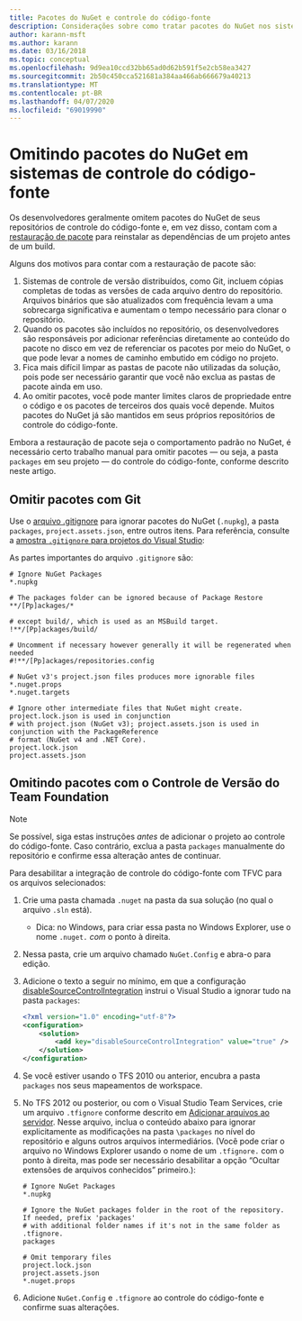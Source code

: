 ```yaml
---
title: Pacotes do NuGet e controle do código-fonte
description: Considerações sobre como tratar pacotes do NuGet nos sistemas de controle de versão e do código-fonte, e como omitir pacotes com git e TFVC.
author: karann-msft
ms.author: karann
ms.date: 03/16/2018
ms.topic: conceptual
ms.openlocfilehash: 9d9ea10ccd32bb65ad0d62b591f5e2cb58ea3427
ms.sourcegitcommit: 2b50c450cca521681a384aa466ab666679a40213
ms.translationtype: MT
ms.contentlocale: pt-BR
ms.lasthandoff: 04/07/2020
ms.locfileid: "69019990"
---
```

# <a name="omitting-nuget-packages-in-source-control-systems"></a>Omitindo pacotes do NuGet em sistemas de controle do código-fonte

Os desenvolvedores geralmente omitem pacotes do NuGet de seus repositórios de controle do código-fonte e, em vez disso, contam com a [restauração de pacote](package-restore.md) para reinstalar as dependências de um projeto antes de um build.

Alguns dos motivos para contar com a restauração de pacote são:

1. Sistemas de controle de versão distribuídos, como Git, incluem cópias completas de todas as versões de cada arquivo dentro do repositório. Arquivos binários que são atualizados com frequência levam a uma sobrecarga significativa e aumentam o tempo necessário para clonar o repositório.
1. Quando os pacotes são incluídos no repositório, os desenvolvedores são responsáveis por adicionar referências diretamente ao conteúdo do pacote no disco em vez de referenciar os pacotes por meio do NuGet, o que pode levar a nomes de caminho embutido em código no projeto.
1. Fica mais difícil limpar as pastas de pacote não utilizadas da solução, pois pode ser necessário garantir que você não exclua as pastas de pacote ainda em uso.
1. Ao omitir pacotes, você pode manter limites claros de propriedade entre o código e os pacotes de terceiros dos quais você depende. Muitos pacotes do NuGet já são mantidos em seus próprios repositórios de controle do código-fonte.

Embora a restauração de pacote seja o comportamento padrão no NuGet, é necessário certo trabalho manual para omitir pacotes &mdash; ou seja, a pasta `packages` em seu projeto &mdash; do controle do código-fonte, conforme descrito neste artigo.

## <a name="omitting-packages-with-git"></a>Omitir pacotes com Git

Use o [arquivo .gitignore](https://git-scm.com/docs/gitignore) para ignorar pacotes do NuGet (`.nupkg`), a pasta `packages`, `project.assets.json`, entre outros itens. Para referência, consulte a [amostra `.gitignore` para projetos do Visual Studio](https://github.com/github/gitignore/blob/master/VisualStudio.gitignore):

As partes importantes do arquivo `.gitignore` são:

```gitignore
# Ignore NuGet Packages
*.nupkg

# The packages folder can be ignored because of Package Restore
**/[Pp]ackages/*

# except build/, which is used as an MSBuild target.
!**/[Pp]ackages/build/

# Uncomment if necessary however generally it will be regenerated when needed
#!**/[Pp]ackages/repositories.config

# NuGet v3's project.json files produces more ignorable files
*.nuget.props
*.nuget.targets

# Ignore other intermediate files that NuGet might create. project.lock.json is used in conjunction
# with project.json (NuGet v3); project.assets.json is used in conjunction with the PackageReference
# format (NuGet v4 and .NET Core).
project.lock.json
project.assets.json
```

## <a name="omitting-packages-with-team-foundation-version-control"></a>Omitindo pacotes com o Controle de Versão do Team Foundation

> [!Note]
> Se possível, siga estas instruções *antes* de adicionar o projeto ao controle do código-fonte. Caso contrário, exclua a pasta `packages` manualmente do repositório e confirme essa alteração antes de continuar.

Para desabilitar a integração de controle do código-fonte com TFVC para os arquivos selecionados:

1. Crie uma pasta chamada `.nuget` na pasta da sua solução (no qual o arquivo `.sln` está).
    - Dica: no Windows, para criar essa pasta no Windows Explorer, use o nome `.nuget.` *com* o ponto à direita.

1. Nessa pasta, crie um arquivo chamado `NuGet.Config` e abra-o para edição.

1. Adicione o texto a seguir no mínimo, em que a configuração [disableSourceControlIntegration](../reference/nuget-config-file.md#solution-section) instrui o Visual Studio a ignorar tudo na pasta `packages`:

   ```xml
   <?xml version="1.0" encoding="utf-8"?>
   <configuration>
       <solution>
           <add key="disableSourceControlIntegration" value="true" />
       </solution>
   </configuration>
   ```

1. Se você estiver usando o TFS 2010 ou anterior, encubra a pasta `packages` nos seus mapeamentos de workspace.

1. No TFS 2012 ou posterior, ou com o Visual Studio Team Services, crie um arquivo `.tfignore` conforme descrito em [Adicionar arquivos ao servidor](/vsts/tfvc/add-files-server?view=vsts#tfignore). Nesse arquivo, inclua o conteúdo abaixo para ignorar explicitamente as modificações na pasta `\packages` no nível do repositório e alguns outros arquivos intermediários. (Você pode criar o arquivo no Windows Explorer usando o nome de um `.tfignore.` com o ponto à direita, mas pode ser necessário desabilitar a opção “Ocultar extensões de arquivos conhecidos” primeiro.):

   ```cli
   # Ignore NuGet Packages
   *.nupkg

   # Ignore the NuGet packages folder in the root of the repository. If needed, prefix 'packages'
   # with additional folder names if it's not in the same folder as .tfignore.   
   packages

   # Omit temporary files
   project.lock.json
   project.assets.json
   *.nuget.props
   ```

1. Adicione `NuGet.Config` e `.tfignore` ao controle do código-fonte e confirme suas alterações.
